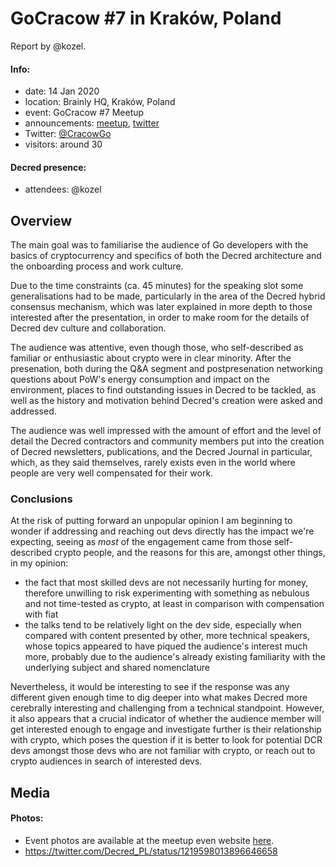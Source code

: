 # GoCracow #7 in Kraków, Poland

Report by @kozel.

#### Info:

- date: 14 Jan 2020
- location: Brainly HQ, Kraków, Poland
- event: GoCracow #7 Meetup
- announcements: [meetup](https://www.meetup.com/GoCracow/events/265765051/), [twitter](https://twitter.com/Decred_PL/status/1216683812614074368)
- Twitter: [@CracowGo](https://twitter.com/CracowGo)
- visitors: around 30

#### Decred presence:

- attendees: @kozel

## Overview

The main goal was to familiarise the audience of Go developers with the basics of cryptocurrency and specifics of both the Decred architecture and the onboarding process and work culture.

Due to the time constraints (ca. 45 minutes) for the speaking slot some generalisations had to be made, particularly in the area of the Decred hybrid consensus mechanism, which was later explained in more depth to those interested after the presentation, in order to make room for the details of Decred dev culture and collaboration.

The audience was attentive, even though those, who self-described as familiar or enthusiastic about crypto were in clear minority. After the presenation, both during the Q&A segment and postpresenation networking questions about PoW's energy consumption and impact on the environment, places to find outstanding issues in Decred to be tackled, as well as the history and motivation behind Decred's creation were asked and addressed.

The audience was well impressed with the amount of effort and the level of detail the Decred contractors and community members put into the creation of Decred newsletters, publications, and the Decred Journal in particular, which, as they said themselves, rarely exists even in the world where people are very well compensated for their work.

### Conclusions

At the risk of putting forward an unpopular opinion I am beginning to wonder if addressing and reaching out devs directly has the impact we're expecting, seeing as *most* of the engagement came from those self-described crypto people, and the reasons for this are, amongst other things, in my opinion:

- the fact that most skilled devs are not necessarily hurting for money, therefore unwilling to risk experimenting with something as nebulous and not time-tested as crypto, at least in comparison with compensation with fiat
- the talks tend to be relatively light on the dev side, especially when compared with content presented by other, more technical speakers, whose topics appeared to have piqued the audience's interest much more, probably due to the audience's already existing familiarity with the underlying subject and shared nomenclature

Nevertheless, it would be interesting to see if the response was any different given enough time to dig deeper into what makes Decred more cerebrally interesting and challenging from a technical standpoint. However, it also appears that a crucial indicator of whether the audience member will get interested enough to engage and investigate further is their relationship with crypto, which poses the question if it is better to look for potential DCR devs amongst those devs who are not familiar with crypto, or reach out to crypto audiences in search of interested devs.

## Media

#### Photos:

- Event photos are available at the meetup even website [here](https://www.meetup.com/GoCracow/photos/30673204/488180141/).
- https://twitter.com/Decred_PL/status/1219598013896646658
